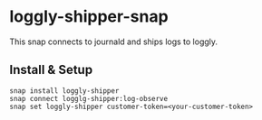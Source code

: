 # loggly-shipper-snap

This snap connects to journald and ships logs to loggly.

## Install & Setup
```
snap install loggly-shipper
snap connect logglg-shipper:log-observe
snap set loggly-shipper customer-token=<your-customer-token>
```
